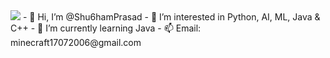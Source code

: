 <img src="https://github-readme-stats.vercel.app/api?username=shu6hamprasad&show_icons=true&theme=dark" />
- 👋 Hi, I’m @Shu6hamPrasad
- 👀 I’m interested in Python, AI, ML, Java & C++
- 🌱 I’m currently learning Java
- 📫 Email: minecraft17072006@gmail.com
